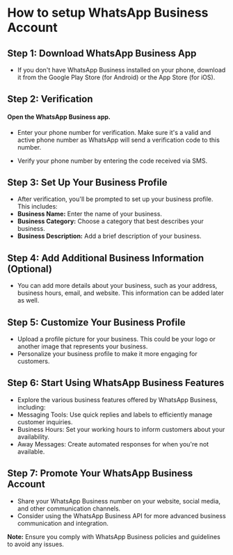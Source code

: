 # How to setup WhatsApp Business Account

## Step 1: Download WhatsApp Business App

- If you don't have WhatsApp Business installed on your phone, download it from the Google Play Store (for Android) or the App Store (for iOS).

## Step 2: Verification

#### Open the WhatsApp Business app.

- Enter your phone number for verification. Make sure it's a valid and active phone number as WhatsApp will send a verification code to this number.

- Verify your phone number by entering the code received via SMS.

## Step 3: Set Up Your Business Profile

- After verification, you'll be prompted to set up your business profile. This includes:
- **Business Name:** Enter the name of your business.
- **Business Category:** Choose a category that best describes your business.
- **Business Description:** Add a brief description of your business.

## Step 4: Add Additional Business Information (Optional)

- You can add more details about your business, such as your address, business hours, email, and website. This information can be added later as well.

## Step 5: Customize Your Business Profile

- Upload a profile picture for your business. This could be your logo or another image that represents your business.
- Personalize your business profile to make it more engaging for customers.

## Step 6: Start Using WhatsApp Business Features

- Explore the various business features offered by WhatsApp Business, including:
- Messaging Tools: Use quick replies and labels to efficiently manage customer inquiries.
- Business Hours: Set your working hours to inform customers about your availability.
- Away Messages: Create automated responses for when you're not available.
## Step 7: Promote Your WhatsApp Business Account

- Share your WhatsApp Business number on your website, social media, and other communication channels.
- Consider using the WhatsApp Business API for more advanced business communication and integration.

**Note:** Ensure you comply with WhatsApp Business policies and guidelines to avoid any issues.
